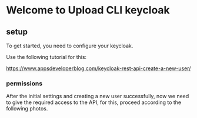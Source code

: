 # Welcome to Upload CLI keycloak

## setup
To get started, you need to configure your keycloak.

Use the following tutorial for this:

https://www.appsdeveloperblog.com/keycloak-rest-api-create-a-new-user/

### permissions

After the initial settings and creating a new user successfully, now we need to give the required access to the API, for this, proceed according to the following photos.
